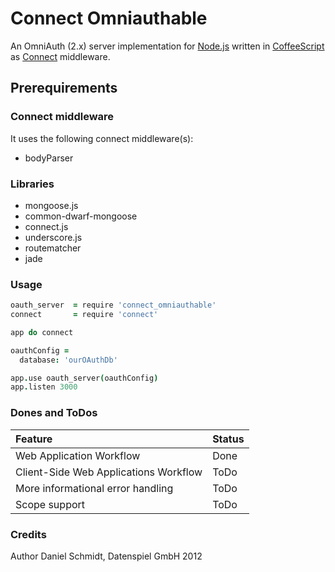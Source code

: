 # Connect Omniauthable

An OmniAuth (2.x) server implementation for [Node.js](http://nodejs.org) written in [CoffeeScript](http://coffeescript.org) as [Connect](http://www.senchalabs.org/connect/) middleware.

## Prerequirements

### Connect middleware

It uses the following connect middleware(s):

* bodyParser

### Libraries

* mongoose.js
* common-dwarf-mongoose
* connect.js
* underscore.js
* routematcher
* jade

### Usage

```coffeescript
oauth_server  = require 'connect_omniauthable'
connect       = require 'connect'

app do connect

oauthConfig =
  database: 'ourOAuthDb'

app.use oauth_server(oauthConfig)
app.listen 3000
```

### Dones and ToDos

| Feature                               | Status              |
|:--------------------------------------|:--------------------|
| Web Application Workflow              | Done                |
| Client-Side Web Applications Workflow | ToDo                |
| More informational error handling     | ToDo                |
| Scope support                         | ToDo                |

### Credits

Author Daniel Schmidt, Datenspiel GmbH 2012